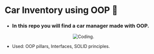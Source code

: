 # Car Inventory using OOP 🚗

* ### In this repo you will find a car manager made with OOP.

<div align="center">

![Coding.](https://media.giphy.com/media/bi6RQ5x3tqoSI/giphy.gif "Code gif") 
</div>

* Used: OOP pillars, Interfaces, SOLID principles.
